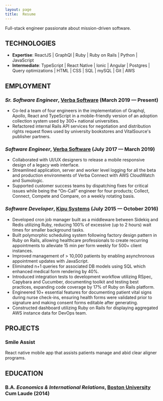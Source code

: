 ```yaml
---
layout: page
title:  Resume
---
```

Full-stack engineer passionate about mission-driven software. 

## TECHNOLOGIES

  - **Expertise**:
   ReactJS |  GraphQl | Ruby | Ruby on Rails | Python | JavaScript
  - **Intermediate**:
    TypeScript | React Native | Ionic | Angular | Postgres | Query optimizations | HTML | CSS | SQL | mySQL | Git | AWS

## EMPLOYMENT

### *Sr. Software Engineer*, [Verba Software](https://www.verbasoftware.com/) (March 2019 — Present)
  - Co-led a team of four engineers in the implementation of Graphql, Apollo, React and TypeScript in a mobile-friendly version of an adoption collection system used by 300+ national universities.
  - Refactored internal Rails API services for negotiation and distribution rights request flows used by university bookstores and VitalSource's publisher partners.

### *Software Engineer*, [Verba Software](https://www.verbasoftware.com/) (July 2017 — March 2019)
  - Collaborated with UI/UX designers  to release a mobile responsive design of a legacy web interface.
  - Streamlined application, server and worker level logging for all the beta and production environments of Verba Connect with AWS CloudWatch and Sumologic.
  - Supported customer success teams by dispatching fixes for critical issues while being the “On-Call” engineer for four products; Collect, Connect, Compete and Compare, on a weekly rotating basis.

### *Software Developer*, [Kipu Systems](http://kipusystems.com/) (July 2015 — October 2016)
  - Developed cron job manager built as a middleware between Sidekiq and Redis utilizing Ruby, reducing 100% of excessive (up to 2 hours) wait times for smaller background tasks.
  - Built polymorphic scheduling system following factory design pattern in Ruby on Rails, allowing healthcare professionals to create recurring appointments to alleviate 15 min per form weekly for 500+ client instances.
  - Improved management of > 10,000 patients by enabling asynchronous appointment updates with JavaScript.
  - Eliminated n+1 queries for associated DB models using SQL which enhanced medical form rendering by 40%.
  - Introduced integration tests to development workflow utilizing RSpec, Capybara and Cucumber, documenting toolkit and testing best practices, expanding code coverage by 17% of Ruby on Rails platform.
  - Engineered 10+ essential features for documenting patient vital signs during nurse check-ins, ensuring health forms were validated prior to signature and making consent forms editable after generating.
  - Constructed dashboard utilizing Ruby on Rails for displaying aggregated AWS instance data for DevOps team.


## PROJECTS

### Smile Assist
React native mobile app that assists patients manage and abid clear aligner programs. 

## EDUCATION

### B.A. *Economics & International Relations*, [Boston University](http://www.bu.edu/) Cum Laude (2014)
